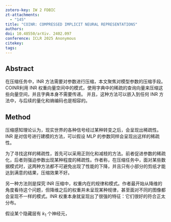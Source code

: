 ```yaml
---
zotero-key: IW 2 FDBIC
zt-attachments:
  - "145"
title: "COINR: COMPRESSED IMPLICIT NEURAL REPRESENTATIONS"
authors: 
doi: 10.48550/arXiv. 2402.097
conference: ICLR 2025 Anonymous
citekey: 
tags:
---
```


## Abstract
在压缩任务中，INR 方法需要对参数进行压缩，本文聚焦对模型参数的压缩手段。
COINR利用 INR 权重向量空间中的模式，使用字典中的稀疏的查询向量来压缩这些向量空间，并且字典本身不需要传递。
并且，这种方法可以嵌入到任何 INR 方法中，与后续的量化和熵编码也是相容的。


## Method
压缩感知理论认为，现实世界的各种信号经过某种转变之后，会呈现出稀疏性。INR 是对信号进行建模的方法，可以假设 MLP 的参数同样会呈现出这样的稀疏性。

为了寻找这样的稀疏性，首先可以采用正则化和减枝的方法。前者促进参数的稀疏化，后者则强迫参数出现某种程度的稀疏性。作者称，在压缩任务中，面对某些数据模式时，这两种方法都不可避免出现了性能的下降，并且只有小部分的剪纸才能达到满意的结果，压缩效果不好。

另一种方法则是探究 INR 压缩中，权重内在的规律和模式。作者最开始从降维的角度看待这个问题，但降维之后的权重并未呈现某种规律，甚至面对不同的图像都会呈现不一样的模式。INR 权重本身就呈现出了很强的特征：它们很好的符合正太分布。


假设某个隐藏层有 $k_{1}$ 个神经元，